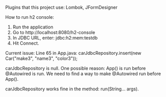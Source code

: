 Plugins that this project use: Lombok, JFormDesigner


How to run h2 console:
1) Run the application
2) Go to http://localhost:8080/h2-console
3) In JDBC URL, enter: jdbc:h2:mem:testdb
4) Hit Connect.


Current issue:
Line 65 in App.java:
carJdbcRepository.insert(new Car("make3", "name3", "color3"));

carJdbcRepository is null. One possible reason: App() is run before @Autowired is run. We need to find a way to make @Autowired run before App().

carJdbcRepository works fine in the method: run(String... args).